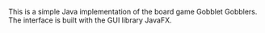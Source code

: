 This is a simple Java implementation of the board game Gobblet Gobblers. The interface is built with the GUI library JavaFX.